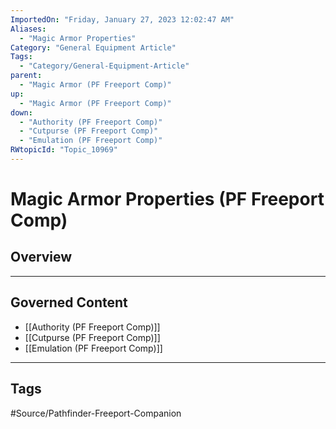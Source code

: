 ```yaml
---
ImportedOn: "Friday, January 27, 2023 12:02:47 AM"
Aliases:
  - "Magic Armor Properties"
Category: "General Equipment Article"
Tags:
  - "Category/General-Equipment-Article"
parent:
  - "Magic Armor (PF Freeport Comp)"
up:
  - "Magic Armor (PF Freeport Comp)"
down:
  - "Authority (PF Freeport Comp)"
  - "Cutpurse (PF Freeport Comp)"
  - "Emulation (PF Freeport Comp)"
RWtopicId: "Topic_10969"
---
```

# Magic Armor Properties (PF Freeport Comp)
## Overview
---
## Governed Content
- [[Authority (PF Freeport Comp)]]
- [[Cutpurse (PF Freeport Comp)]]
- [[Emulation (PF Freeport Comp)]]


---
## Tags
#Source/Pathfinder-Freeport-Companion

